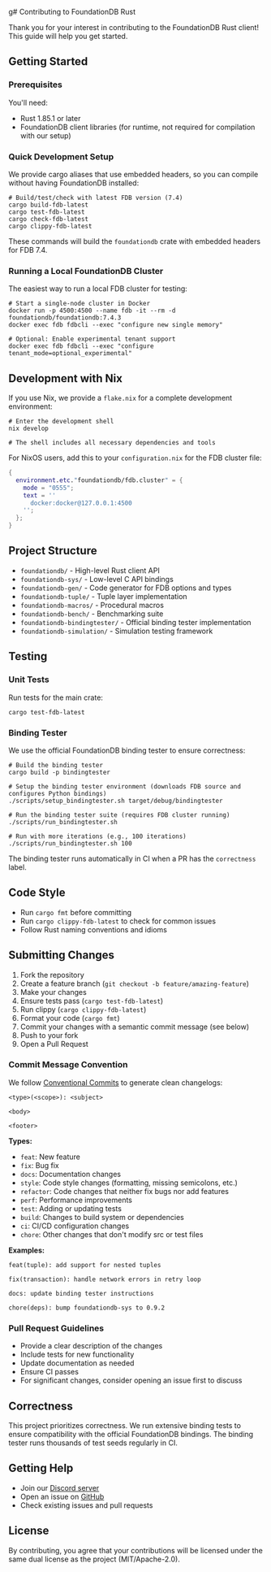 g# Contributing to FoundationDB Rust

Thank you for your interest in contributing to the FoundationDB Rust client! This guide will help you get started.

## Getting Started

### Prerequisites

You'll need:
- Rust 1.85.1 or later
- FoundationDB client libraries (for runtime, not required for compilation with our setup)

### Quick Development Setup

We provide cargo aliases that use embedded headers, so you can compile without having FoundationDB installed:

```shell
# Build/test/check with latest FDB version (7.4)
cargo build-fdb-latest
cargo test-fdb-latest
cargo check-fdb-latest
cargo clippy-fdb-latest
```

These commands will build the `foundationdb` crate with embedded headers for FDB 7.4.

### Running a Local FoundationDB Cluster

The easiest way to run a local FDB cluster for testing:

```shell
# Start a single-node cluster in Docker
docker run -p 4500:4500 --name fdb -it --rm -d foundationdb/foundationdb:7.4.3
docker exec fdb fdbcli --exec "configure new single memory"

# Optional: Enable experimental tenant support
docker exec fdb fdbcli --exec "configure tenant_mode=optional_experimental"
```

## Development with Nix

If you use Nix, we provide a `flake.nix` for a complete development environment:

```shell
# Enter the development shell
nix develop

# The shell includes all necessary dependencies and tools
```

For NixOS users, add this to your `configuration.nix` for the FDB cluster file:

```nix
{
  environment.etc."foundationdb/fdb.cluster" = {
    mode = "0555";
    text = ''
      docker:docker@127.0.0.1:4500
    '';
  };
}
```

## Project Structure

- `foundationdb/` - High-level Rust client API
- `foundationdb-sys/` - Low-level C API bindings
- `foundationdb-gen/` - Code generator for FDB options and types
- `foundationdb-tuple/` - Tuple layer implementation
- `foundationdb-macros/` - Procedural macros
- `foundationdb-bench/` - Benchmarking suite
- `foundationdb-bindingtester/` - Official binding tester implementation
- `foundationdb-simulation/` - Simulation testing framework

## Testing

### Unit Tests

Run tests for the main crate:
```shell
cargo test-fdb-latest
```

### Binding Tester

We use the official FoundationDB binding tester to ensure correctness:

```shell
# Build the binding tester
cargo build -p bindingtester

# Setup the binding tester environment (downloads FDB source and configures Python bindings)
./scripts/setup_bindingtester.sh target/debug/bindingtester

# Run the binding tester suite (requires FDB cluster running)
./scripts/run_bindingtester.sh

# Run with more iterations (e.g., 100 iterations)
./scripts/run_bindingtester.sh 100
```

The binding tester runs automatically in CI when a PR has the `correctness` label.

## Code Style

- Run `cargo fmt` before committing
- Run `cargo clippy-fdb-latest` to check for common issues
- Follow Rust naming conventions and idioms

## Submitting Changes

1. Fork the repository
2. Create a feature branch (`git checkout -b feature/amazing-feature`)
3. Make your changes
4. Ensure tests pass (`cargo test-fdb-latest`)
5. Run clippy (`cargo clippy-fdb-latest`)
6. Format your code (`cargo fmt`)
7. Commit your changes with a semantic commit message (see below)
8. Push to your fork
9. Open a Pull Request

### Commit Message Convention

We follow [Conventional Commits](https://www.conventionalcommits.org/) to generate clean changelogs:

```
<type>(<scope>): <subject>

<body>

<footer>
```

**Types:**
- `feat`: New feature
- `fix`: Bug fix
- `docs`: Documentation changes
- `style`: Code style changes (formatting, missing semicolons, etc.)
- `refactor`: Code changes that neither fix bugs nor add features
- `perf`: Performance improvements
- `test`: Adding or updating tests
- `build`: Changes to build system or dependencies
- `ci`: CI/CD configuration changes
- `chore`: Other changes that don't modify src or test files

**Examples:**
```
feat(tuple): add support for nested tuples

fix(transaction): handle network errors in retry loop

docs: update binding tester instructions

chore(deps): bump foundationdb-sys to 0.9.2
```

### Pull Request Guidelines

- Provide a clear description of the changes
- Include tests for new functionality
- Update documentation as needed
- Ensure CI passes
- For significant changes, consider opening an issue first to discuss

## Correctness

This project prioritizes correctness. We run extensive binding tests to ensure compatibility with the official FoundationDB bindings. The binding tester runs thousands of test seeds regularly in CI.

## Getting Help

- Join our [Discord server](https://discord.gg/zkgtbtFfWY)
- Open an issue on [GitHub](https://github.com/foundationdb-rs/foundationdb-rs/issues)
- Check existing issues and pull requests

## License

By contributing, you agree that your contributions will be licensed under the same dual license as the project (MIT/Apache-2.0).
